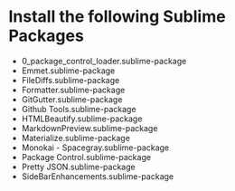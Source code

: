 # Install the following Sublime Packages

* 0_package_control_loader.sublime-package
* Emmet.sublime-package
* FileDiffs.sublime-package
* Formatter.sublime-package
* GitGutter.sublime-package
* Github Tools.sublime-package
* HTMLBeautify.sublime-package
* MarkdownPreview.sublime-package
* Materialize.sublime-package
* Monokai - Spacegray.sublime-package
* Package Control.sublime-package
* Pretty JSON.sublime-package
* SideBarEnhancements.sublime-package